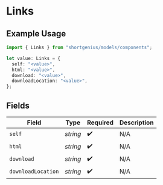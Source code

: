 # Links

## Example Usage

```typescript
import { Links } from "shortgenius/models/components";

let value: Links = {
  self: "<value>",
  html: "<value>",
  download: "<value>",
  downloadLocation: "<value>",
};
```

## Fields

| Field              | Type               | Required           | Description        |
| ------------------ | ------------------ | ------------------ | ------------------ |
| `self`             | *string*           | :heavy_check_mark: | N/A                |
| `html`             | *string*           | :heavy_check_mark: | N/A                |
| `download`         | *string*           | :heavy_check_mark: | N/A                |
| `downloadLocation` | *string*           | :heavy_check_mark: | N/A                |